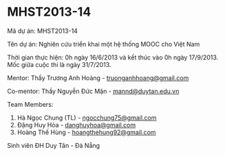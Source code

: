 MHST2013-14
===========

Mã dự án: MHST2013-14

Tên dự án: Nghiên cứu triển khai một hệ thống MOOC cho Việt Nam

Thời gian thực hiện: 0h ngày 16/6/2013 và kết thúc vào 0h ngày 17/9/2013. Mốc giữa cuộc thi là ngày 31/7/2013.

Mentor: Thầy Trương Anh Hoàng - truonganhhoang@gmail.com

Co-mentor: Thầy Nguyễn Đức Mận - mannd@duytan.edu.vn

Team Members:

1. Hà Ngọc Chung (TL) - ngocchung75@gmail.com
2. Đặng Huy Hòa - danghuyhoa@gmail.com
3. Hoàng Thế Hùng - hoangthehung92@gmail.com

Sinh viên ĐH Duy Tân - Đà Nẵng
